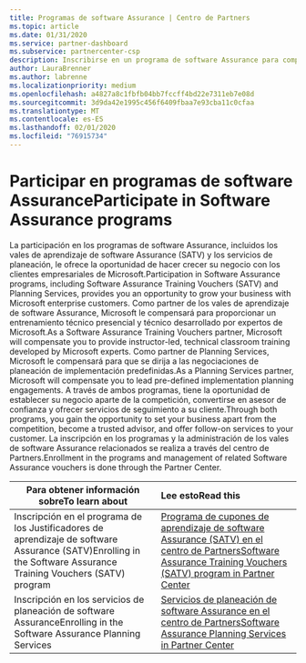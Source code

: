 ```yaml
---
title: Programas de software Assurance | Centro de Partners
ms.topic: article
ms.date: 01/31/2020
ms.service: partner-dashboard
ms.subservice: partnercenter-csp
description: Inscribirse en un programa de software Assurance para compilar la empresa y compensarlo para entregar entrenamiento y planear a los clientes empresariales.
author: LauraBrenner
ms.author: labrenne
ms.localizationpriority: medium
ms.openlocfilehash: a4827a8c1fbfb04bb7fccff4bd22e7311eb7e08d
ms.sourcegitcommit: 3d9da42e1995c456f6409fbaa7e93cba11c0cfaa
ms.translationtype: MT
ms.contentlocale: es-ES
ms.lasthandoff: 02/01/2020
ms.locfileid: "76915734"
---
```

# <a name="participate-in-software-assurance-programs"></a><span data-ttu-id="f2a26-103">Participar en programas de software Assurance</span><span class="sxs-lookup"><span data-stu-id="f2a26-103">Participate in Software Assurance programs</span></span>

<span data-ttu-id="f2a26-104">La participación en los programas de software Assurance, incluidos los vales de aprendizaje de software Assurance (SATV) y los servicios de planeación, le ofrece la oportunidad de hacer crecer su negocio con los clientes empresariales de Microsoft.</span><span class="sxs-lookup"><span data-stu-id="f2a26-104">Participation in Software Assurance programs, including Software Assurance Training Vouchers (SATV) and Planning Services, provides you an opportunity to grow your business with Microsoft enterprise customers.</span></span> <span data-ttu-id="f2a26-105">Como partner de los vales de aprendizaje de software Assurance, Microsoft le compensará para proporcionar un entrenamiento técnico presencial y técnico desarrollado por expertos de Microsoft.</span><span class="sxs-lookup"><span data-stu-id="f2a26-105">As a Software Assurance Training Vouchers partner, Microsoft will compensate you to provide instructor-led, technical classroom training developed by Microsoft experts.</span></span> <span data-ttu-id="f2a26-106">Como partner de Planning Services, Microsoft le compensará para que se dirija a las negociaciones de planeación de implementación predefinidas.</span><span class="sxs-lookup"><span data-stu-id="f2a26-106">As a Planning Services partner, Microsoft will compensate you to lead pre-defined implementation planning engagements.</span></span> <span data-ttu-id="f2a26-107">A través de ambos programas, tiene la oportunidad de establecer su negocio aparte de la competición, convertirse en asesor de confianza y ofrecer servicios de seguimiento a su cliente.</span><span class="sxs-lookup"><span data-stu-id="f2a26-107">Through both programs, you gain the opportunity to set your business apart from the competition, become a trusted advisor, and offer follow-on services to your customer.</span></span> <span data-ttu-id="f2a26-108">La inscripción en los programas y la administración de los vales de software Assurance relacionados se realiza a través del centro de Partners.</span><span class="sxs-lookup"><span data-stu-id="f2a26-108">Enrollment in the programs and management of related Software Assurance vouchers is done through the Partner Center.</span></span>

|<span data-ttu-id="f2a26-109">**Para obtener información sobre**</span><span class="sxs-lookup"><span data-stu-id="f2a26-109">**To learn about**</span></span>   |<span data-ttu-id="f2a26-110">**Lee esto**</span><span class="sxs-lookup"><span data-stu-id="f2a26-110">**Read this**</span></span>   |
|--------------------------|:------------------|
|<span data-ttu-id="f2a26-111">Inscripción en el programa de los Justificadores de aprendizaje de software Assurance (SATV)</span><span class="sxs-lookup"><span data-stu-id="f2a26-111">Enrolling in the Software Assurance Training Vouchers (SATV) program</span></span>|[<span data-ttu-id="f2a26-112">Programa de cupones de aprendizaje de software Assurance (SATV) en el centro de Partners</span><span class="sxs-lookup"><span data-stu-id="f2a26-112">Software Assurance Training Vouchers (SATV) program in Partner Center</span></span>](software-assurance-satv.md)|
|<span data-ttu-id="f2a26-113">Inscripción en los servicios de planeación de software Assurance</span><span class="sxs-lookup"><span data-stu-id="f2a26-113">Enrolling in the Software Assurance Planning Services</span></span>|[<span data-ttu-id="f2a26-114">Servicios de planeación de software Assurance en el centro de Partners</span><span class="sxs-lookup"><span data-stu-id="f2a26-114">Software Assurance Planning Services in Partner Center</span></span>](software-assurance-dps.md) |